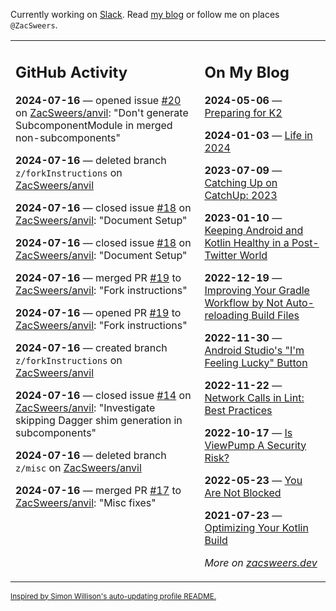 Currently working on [Slack](https://slack.com/). Read [my blog](https://zacsweers.dev/) or follow me on places `@ZacSweers`.

<table><tr><td valign="top" width="60%">

## GitHub Activity
<!-- githubActivity starts -->
**2024-07-16** — opened issue [#20](https://github.com/ZacSweers/anvil/issues/20) on [ZacSweers/anvil](https://github.com/ZacSweers/anvil): "Don't generate SubcomponentModule in merged non-subcomponents"

**2024-07-16** — deleted branch `z/forkInstructions` on [ZacSweers/anvil](https://github.com/ZacSweers/anvil)

**2024-07-16** — closed issue [#18](https://github.com/ZacSweers/anvil/issues/18) on [ZacSweers/anvil](https://github.com/ZacSweers/anvil): "Document Setup"

**2024-07-16** — closed issue [#18](https://github.com/ZacSweers/anvil/issues/18) on [ZacSweers/anvil](https://github.com/ZacSweers/anvil): "Document Setup"

**2024-07-16** — merged PR [#19](https://github.com/ZacSweers/anvil/pull/19) to [ZacSweers/anvil](https://github.com/ZacSweers/anvil): "Fork instructions"

**2024-07-16** — opened PR [#19](https://github.com/ZacSweers/anvil/pull/19) to [ZacSweers/anvil](https://github.com/ZacSweers/anvil): "Fork instructions"

**2024-07-16** — created branch `z/forkInstructions` on [ZacSweers/anvil](https://github.com/ZacSweers/anvil)

**2024-07-16** — closed issue [#14](https://github.com/ZacSweers/anvil/issues/14) on [ZacSweers/anvil](https://github.com/ZacSweers/anvil): "Investigate skipping Dagger shim generation in subcomponents"

**2024-07-16** — deleted branch `z/misc` on [ZacSweers/anvil](https://github.com/ZacSweers/anvil)

**2024-07-16** — merged PR [#17](https://github.com/ZacSweers/anvil/pull/17) to [ZacSweers/anvil](https://github.com/ZacSweers/anvil): "Misc fixes"
<!-- githubActivity ends -->
</td><td valign="top" width="40%">

## On My Blog
<!-- blog starts -->
**2024-05-06** — [Preparing for K2](https://www.zacsweers.dev/preparing-for-k2/)

**2024-01-03** — [Life in 2024](https://www.zacsweers.dev/life-in-2024/)

**2023-07-09** — [Catching Up on CatchUp: 2023](https://www.zacsweers.dev/catching-up-on-catchup-2023/)

**2023-01-10** — [Keeping Android and Kotlin Healthy in a Post-Twitter World](https://www.zacsweers.dev/keeping-android-healthy/)

**2022-12-19** — [Improving Your Gradle Workflow by Not Auto-reloading Build Files](https://www.zacsweers.dev/improving-your-workflow-by-not-auto-reloading-build-files/)

**2022-11-30** — [Android Studio's "I'm Feeling Lucky" Button](https://www.zacsweers.dev/android-studios-im-feeling-lucky-button/)

**2022-11-22** — [Network Calls in Lint: Best Practices](https://www.zacsweers.dev/network-calls-in-lint-best-practices/)

**2022-10-17** — [Is ViewPump A Security Risk?](https://www.zacsweers.dev/is-viewpump-a-security-risk/)

**2022-05-23** — [You Are Not Blocked](https://www.zacsweers.dev/you-are-not-blocked/)

**2021-07-23** — [Optimizing Your Kotlin Build](https://www.zacsweers.dev/optimizing-your-kotlin-build/)
<!-- blog ends -->
_More on [zacsweers.dev](https://zacsweers.dev/)_
</td></tr></table>

<sub><a href="https://simonwillison.net/2020/Jul/10/self-updating-profile-readme/">Inspired by Simon Willison's auto-updating profile README.</a></sub>